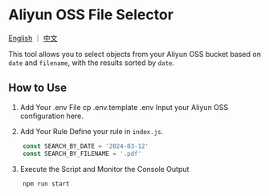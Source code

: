 # Aliyun OSS File Selector

[English](README.md) ｜ [中文](README_CN.md)

This tool allows you to select objects from your Aliyun OSS bucket based on `date` and `filename`, with the results sorted by `date`.

## How to Use
1. Add Your .env File
    cp .env.template .env
Input your Aliyun OSS configuration here.

2. Add Your Rule
Define your rule in `index.js`.
 ```javascript
     const SEARCH_BY_DATE = '2024-03-12'
     const SEARCH_BY_FILENAME = '.pdf'
 ```

3. Execute the Script and Monitor the Console Output
 ```
     npm run start
 ```